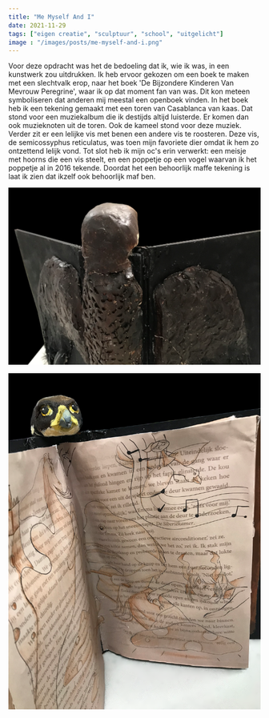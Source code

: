 ```yaml
---
title: "Me Myself And I"
date: 2021-11-29
tags: ["eigen creatie", "sculptuur", "school", "uitgelicht"]
image : "/images/posts/me-myself-and-i.png"
---
```


Voor deze opdracht was het de bedoeling dat ik, wie ik was, in een kunstwerk zou uitdrukken. Ik heb ervoor gekozen om een boek te maken met een slechtvalk erop, naar het boek 'De Bijzondere Kinderen Van Mevrouw Peregrine', waar ik op dat moment fan van was. Dit kon meteen symboliseren dat anderen mij meestal een openboek vinden. In het boek heb ik een tekening gemaakt met een toren van Casablanca van kaas. Dat stond voor een muziekalbum die ik destijds altijd luisterde. Er komen dan ook muzieknoten uit de toren. Ook de kameel stond voor deze muziek. Verder zit er een lelijke vis met benen een andere vis te roosteren. Deze vis, de semicossyphus reticulatus, was toen mijn favoriete dier omdat ik hem zo ontzettend lelijk vond. Tot slot heb ik mijn oc's erin verwerkt: een meisje met hoorns die een vis steelt, en een poppetje op een vogel waarvan ik het poppetje al in 2016 tekende. Doordat het een behoorlijk maffe tekening is laat ik zien dat ikzelf ook behoorlijk maf ben.

![Achterkant](me-myself-and-i-achterkant.png)

![Achterkant](me-myself-and-i-zijkant.png)